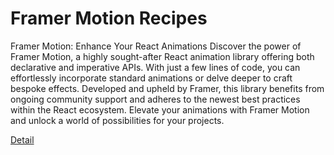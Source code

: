 # Framer Motion Recipes

Framer Motion: Enhance Your React Animations
Discover the power of Framer Motion, a highly sought-after React animation library offering both declarative and imperative APIs. With just a few lines of code, you can effortlessly incorporate standard animations or delve deeper to craft bespoke effects. Developed and upheld by Framer, this library benefits from ongoing community support and adheres to the newest best practices within the React ecosystem. Elevate your animations with Framer Motion and unlock a world of possibilities for your projects. 

[Detail](https://eduitfree.com/courses/framer-motion-recipes)